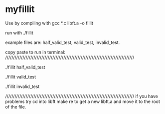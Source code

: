 # myfillit

Use by compiling with gcc *.c libft.a -o fillit

run with ./fillit <filename>

example files are: half_valid_test, valid_test, invalid_test.

copy paste to run in terminal:
//////////////////////////////////////////////////////////////////////////////////

./fillit half_valid_test

./fillit valid_test

./fillit invalid_test

//////////////////////////////////////////////////////////////////////////////////
if you have problems try cd into libft make re to get a new libft.a and move it to the root of the file.